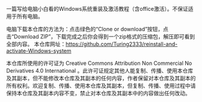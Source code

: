 一篇写给电脑小白看的Windows系统重装及激活教程（含office激活）。不保证适用于所有电脑。

电脑下载本仓库的方法为：点击绿色的“Clone or download”按钮，点击“Download ZIP”，下载完成之后你会得到一个zip格式的压缩包，解压即可看到全部内容。
本仓库网址：https://github.com/Turing2333/reinstall-and-activate-Windows-system

本仓库所使用的许可证为 Creative Commons Attribution Non Commercial No Derivatives 4.0 International 。此许可证规定其他人能复制、传播、使用本仓库及其副本，但不能修改本仓库及其副本的任何内容，作者保留对本仓库及其副本的所有权利。欢迎复制、传播、使用本仓库及其副本，但复制、传播、使用过程中请保持本仓库及其副本内容不变，禁止对本仓库及其副本中的内容做出任何改动。
